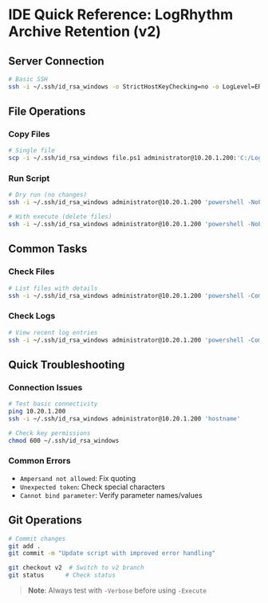 # IDE Quick Reference: LogRhythm Archive Retention (v2)

## Server Connection
```bash
# Basic SSH
ssh -i ~/.ssh/id_rsa_windows -o StrictHostKeyChecking=no -o LogLevel=ERROR administrator@10.20.1.200
```

## File Operations

### Copy Files
```bash
# Single file
scp -i ~/.ssh/id_rsa_windows file.ps1 administrator@10.20.1.200:'C:/LogRhythm/Scripts/ArchiveV2/'
```

### Run Script
```bash
# Dry run (no changes)
ssh -i ~/.ssh/id_rsa_windows administrator@10.20.1.200 'powershell -NoProfile -ExecutionPolicy Bypass -Command "& { cd ''C:\LogRhythm\Scripts\ArchiveV2''; .\ArchiveRetention.ps1 -ArchivePath ''D:\LogRhythmArchives'' -RetentionDays 120 -Verbose }"'

# With execute (delete files)
ssh -i ~/.ssh/id_rsa_windows administrator@10.20.1.200 'powershell -NoProfile -ExecutionPolicy Bypass -Command "& { cd ''C:\LogRhythm\Scripts\ArchiveV2''; .\ArchiveRetention.ps1 -ArchivePath ''D:\LogRhythmArchives'' -RetentionDays 120 -Execute -Verbose }"'
```

## Common Tasks

### Check Files
```bash
# List files with details
ssh -i ~/.ssh/id_rsa_windows administrator@10.20.1.200 'powershell -Command "Get-ChildItem -Path ''D:\LogRhythmArchives'' -Recurse -File | Sort-Object LastWriteTime | Select-Object -First 5 FullName, LastWriteTime, @{Name=''DaysOld'';Expression={[math]::Round(((Get-Date) - $_.LastWriteTime).TotalDays, 2)}} | Format-Table -AutoSize"'
```

### Check Logs
```bash
# View recent log entries
ssh -i ~/.ssh/id_rsa_windows administrator@10.20.1.200 'powershell -Command "Get-Content -Tail 20 ''C:\LogRhythm\Scripts\ArchiveV2\ArchiveRetention_*.log''"'
```

## Quick Troubleshooting

### Connection Issues
```bash
# Test basic connectivity
ping 10.20.1.200
ssh -i ~/.ssh/id_rsa_windows administrator@10.20.1.200 'hostname'

# Check key permissions
chmod 600 ~/.ssh/id_rsa_windows
```

### Common Errors
- `Ampersand not allowed`: Fix quoting
- `Unexpected token`: Check special characters
- `Cannot bind parameter`: Verify parameter names/values

## Git Operations
```bash
# Commit changes
git add .
git commit -m "Update script with improved error handling"

git checkout v2  # Switch to v2 branch
git status      # Check status
```

> **Note**: Always test with `-Verbose` before using `-Execute`
